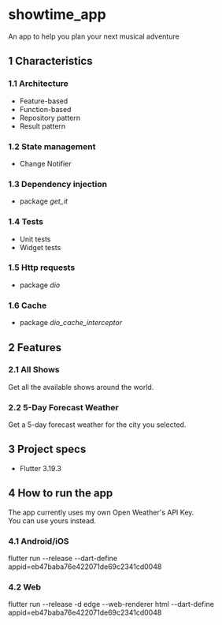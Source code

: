 # showtime_app
An app to help you plan your next musical adventure

## 1 Characteristics
### 1.1 Architecture
- Feature-based
- Function-based
- Repository pattern
- Result pattern
### 1.2 State management
- Change Notifier
### 1.3 Dependency injection
- package <i>get_it</i>
### 1.4 Tests
- Unit tests
- Widget tests
### 1.5 Http requests
- package <i>dio</i>
### 1.6 Cache
- package <i>dio_cache_interceptor</i>

## 2 Features
### 2.1 All Shows
Get all the available shows around the world.

### 2.2 5-Day Forecast Weather
Get a 5-day forecast weather for the city you selected.

## 3 Project specs
- Flutter 3.19.3

## 4 How to run the app
The app currently uses my own Open Weather's API Key.\
You can use yours instead.

### 4.1 Android/iOS
flutter run --release --dart-define appid=eb47baba76e422071de69c2341cd0048
### 4.2 Web
flutter run --release -d edge --web-renderer html --dart-define appid=eb47baba76e422071de69c2341cd0048
